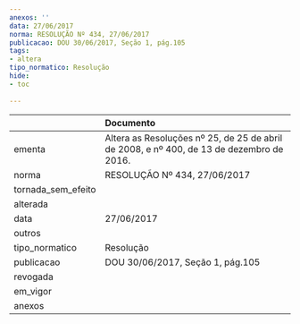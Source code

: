 ```yaml
---
anexos: ''
data: 27/06/2017
norma: RESOLUÇÃO Nº 434, 27/06/2017
publicacao: DOU 30/06/2017, Seção 1, pág.105
tags:
- altera
tipo_normatico: Resolução
hide: 
- toc 
 
---
```


|                    | Documento                                                                                |
|:-------------------|:-----------------------------------------------------------------------------------------|
| ementa             | Altera as Resoluções nº 25, de 25 de abril de 2008, e nº 400, de 13 de dezembro de 2016. |
| norma              | RESOLUÇÃO Nº 434, 27/06/2017                                                             |
| tornada_sem_efeito |                                                                                          |
| alterada           |                                                                                          |
| data               | 27/06/2017                                                                               |
| outros             |                                                                                          |
| tipo_normatico     | Resolução                                                                                |
| publicacao         | DOU 30/06/2017, Seção 1, pág.105                                                         |
| revogada           |                                                                                          |
| em_vigor           |                                                                                          |
| anexos             |                                                                                          |